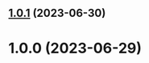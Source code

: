 ## [1.0.1](https://github.com/xinlei3166/vite-vue-mobile-template/compare/v1.0.0...v1.0.1) (2023-06-30)



# 1.0.0 (2023-06-29)



